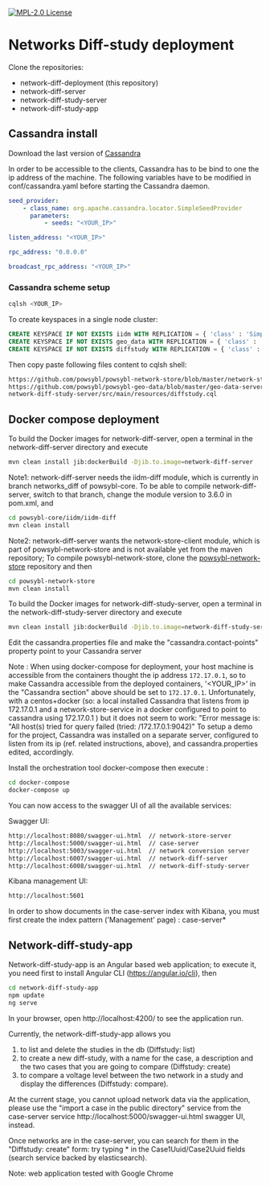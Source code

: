 [![MPL-2.0 License](https://img.shields.io/badge/license-MPL_2.0-blue.svg)](https://www.mozilla.org/en-US/MPL/2.0/)

# Networks Diff-study deployment

Clone the repositories:

* network-diff-deployment  (this repository)
* network-diff-server
* network-diff-study-server
* network-diff-study-app

## Cassandra install

Download the last version of [Cassandra](http://www.apache.org/dyn/closer.lua/cassandra/3.11.5/apache-cassandra-3.11.5-bin.tar.gz)

In order to be accessible to the clients, Cassandra has to be bind to one the ip address of the machine.  The following variables have to be modified in conf/cassandra.yaml before starting the Cassandra daemon.

```yaml
seed_provider:
    - class_name: org.apache.cassandra.locator.SimpleSeedProvider
      parameters:
          - seeds: "<YOUR_IP>"

listen_address: "<YOUR_IP>"

rpc_address: "0.0.0.0"

broadcast_rpc_address: "<YOUR_IP>"
```

### Cassandra scheme setup

```bash
cqlsh <YOUR_IP>
```

To create keyspaces in a single node cluster:

```sql
CREATE KEYSPACE IF NOT EXISTS iidm WITH REPLICATION = { 'class' : 'SimpleStrategy', 'replication_factor' : 1 };
CREATE KEYSPACE IF NOT EXISTS geo_data WITH REPLICATION = { 'class' : 'SimpleStrategy', 'replication_factor' : 1};
CREATE KEYSPACE IF NOT EXISTS diffstudy WITH REPLICATION = { 'class' : 'SimpleStrategy', 'replication_factor' : 1 };
```

Then copy paste following files content to cqlsh shell:
```html
https://github.com/powsybl/powsybl-network-store/blob/master/network-store-server/src/main/resources/iidm.cql
https://github.com/powsybl/powsybl-geo-data/blob/master/geo-data-server/src/main/resources/geo_data.cql
network-diff-study-server/src/main/resources/diffstudy.cql
```


## Docker compose deployment

To build the Docker images for network-diff-server, open a terminal in the network-diff-server directory and execute
```bash 
mvn clean install jib:dockerBuild -Djib.to.image=network-diff-server

```
Note1: network-diff-server needs the iidm-diff module, which is currently in branch networks_diff of powsybl-core. 
To be able to compile network-diff-server, switch to that branch, change the module version to 3.6.0 in pom.xml, and 
```bash 
cd powsybl-core/iidm/iidm-diff
mvn clean install
```

Note2: network-diff-server wants the network-store-client module, which is part of powsybl-network-store and is not available yet from the maven repository;
To compile powsybl-network-store, clone the [powsybl-network-store](https://github.com/powsybl/powsybl-network-store) repository and then
 ```bash 
cd powsybl-network-store
mvn clean install
```

To build the Docker images for network-diff-study-server, open a terminal in the network-diff-study-server directory and execute
```bash 
mvn clean install jib:dockerBuild -Djib.to.image=network-diff-study-server

```
Edit the cassandra.properties file and make the "cassandra.contact-points" property point to your Cassandra server

Note : When using docker-compose for deployment, your host machine is accessible from the containers thought the ip address
`172.17.0.1`, so to make Cassandra accessible from the deployed containers, '<YOUR_IP>' in the "Cassandra section" above should be set to `172.17.0.1`. 
Unfortunately, with a centos+docker (so: a local installed Cassandra that listens from ip 172.17.0.1 and a network-store-service in a docker configured to point to cassandra using 172.17.0.1 ) 
but it does not seem to work: "Error message is: "All host(s) tried for query failed (tried: /172.17.0.1:9042)"
To setup a demo for the project, Cassandra was installed on a separate server, configured to listen from its ip (ref. related instructions, above), 
and cassandra.properties edited, accordingly.

Install the orchestration tool docker-compose then execute :

```bash 
cd docker-compose
docker-compose up
```

You can now access to the swagger UI of all the available services:

Swagger UI:
```html
http://localhost:8080/swagger-ui.html  // network-store-server
http://localhost:5000/swagger-ui.html  // case-server
http://localhost:5003/swagger-ui.html  // network conversion server
http://localhost:6007/swagger-ui.html  // network-diff-server
http://localhost:6008/swagger-ui.html  // network-diff-study-server
```
Kibana management UI:
```html
http://localhost:5601
```
In order to show documents in the case-server index with Kibana, you must first create the index pattern ('Management' page) : case-server*


## Network-diff-study-app

Network-diff-study-app is an Angular based web application; to execute it, you need first to install Angular CLI (https://angular.io/cli),
then

```bash 
cd network-diff-study-app
npm update
ng serve
```
In your browser, open http://localhost:4200/ to see the application run.

Currently, the network-diff-study-app allows you 

1) to list and delete the studies in the db (Diffstudy: list)
2) to create a new diff-study, with a name for the case, a description and the two cases that you are going to compare (Diffstudy: create) 
3) to compare a voltage level between the two network in a study and display the differences (Diffstudy: compare).   

At the current stage, you cannot upload network data via the application, please use the "import a case in the public directory" service from the case-server service http://localhost:5000/swagger-ui.html swagger UI, instead.

Once networks are in the case-server, you can search for them in the "Diffstudy: create" form: try typing * in the Case1Uuid/Case2Uuid fields (search service backed by elasticsearch).

Note: web application tested with Google Chrome
